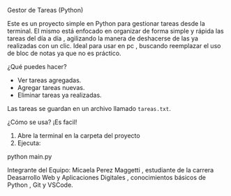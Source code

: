 Gestor de Tareas (Python)

Este es un proyecto simple en Python para gestionar tareas desde la terminal.
El mismo está enfocado en organizar de forma simple y rápida las tareas del día a día , agilizando la manera de deshacerse de las ya realizadas con un clic.
Ideal para usar en pc , buscando reemplazar el uso de bloc de notas ya que no es práctico.

¿Qué puedes hacer?

- Ver tareas agregadas.
- Agregar tareas nuevas.
- Eliminar tareas ya realizadas.

Las tareas se guardan en un archivo llamado `tareas.txt`.

 ¿Cómo se usa? ¡Es facil!

1. Abre la terminal en la carpeta del proyecto
2. Ejecuta:


python main.py


Integrante del Equipo: 
Micaela Perez Maggetti , estudiante de la carrera Deasarrollo Web y Aplicaciones Digitales , conocimientos básicos de Python , Git y VSCode.
